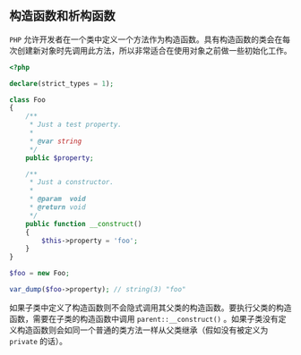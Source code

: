 ## 构造函数和析构函数

`PHP` 允许开发者在一个类中定义一个方法作为构造函数。具有构造函数的类会在每次创建新对象时先调用此方法，所以非常适合在使用对象之前做一些初始化工作。

```php
<?php

declare(strict_types = 1);

class Foo
{
    /**
     * Just a test property.
     *
     * @var string
     */
    public $property;

    /**
     * Just a constructor.
     *
     * @param  void
     * @return void
     */
    public function __construct()
    {
        $this->property = 'foo';
    }
}

$foo = new Foo;

var_dump($foo->property); // string(3) "foo"

```

如果子类中定义了构造函数则不会隐式调用其父类的构造函数。要执行父类的构造函数，需要在子类的构造函数中调用 `parent::__construct()` 。如果子类没有定义构造函数则会如同一个普通的类方法一样从父类继承（假如没有被定义为 `private` 的话）。

```php

```

